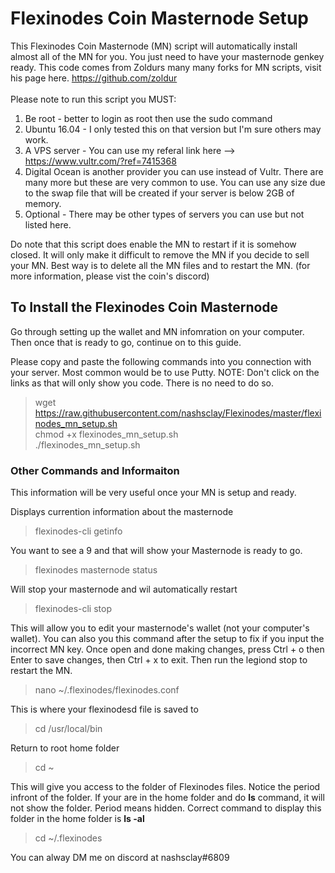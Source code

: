 # Flexinodes Coin Masternode Setup
This Flexinodes Coin Masternode (MN) script will automatically install almost all of the MN for you. You just need to have your masternode genkey ready. This code comes from Zoldurs many many forks for MN scripts, visit his page here. https://github.com/zoldur<br /><br />
Please note to run this script you MUST:
1) Be root - better to login as root then use the sudo command
2) Ubuntu 16.04 - I only tested this on that version but I'm sure others may work.
3) A VPS server - You can use my referal link here --> https://www.vultr.com/?ref=7415368
4) Digital Ocean is another provider you can use instead of Vultr. There are many more but these are very common to use. You can use any size due to the swap file that will be created if your server is below 2GB of memory.
5) Optional - There may be other types of servers you can use but not listed here.

Do note that this script does enable the MN to restart if it is somehow closed. It will only make it difficult to remove the MN if you decide to sell your MN. Best way is to delete all the MN files and to restart the MN. (for more information, please vist the coin's discord)

## To Install the Flexinodes Coin Masternode

Go through setting up the wallet and MN infomration on your computer. Then once that is ready to go, continue on to this guide. 

Please copy and paste the following commands into you connection with your server. Most common would be to use Putty.
NOTE: Don't click on the links as that will only show you code. There is no need to do so.

> wget https://raw.githubusercontent.com/nashsclay/Flexinodes/master/flexinodes_mn_setup.sh<br />
> chmod +x flexinodes_mn_setup.sh<br />
> ./flexinodes_mn_setup.sh<br />


### Other Commands and Informaiton
This information will be very useful once your MN is setup and ready.

Displays currention information about the masternode
> flexinodes-cli getinfo<br />


You want to see a 9 and that will show your Masternode is ready to go.
> flexinodes masternode status<br />


Will stop your masternode and wil automatically restart
> flexinodes-cli stop<br />


This will allow you to edit your masternode's wallet (not your computer's wallet). You can also you this command after the setup to fix if you input the incorrect MN key. Once open and done making changes, press Ctrl + o then Enter to save changes, then Ctrl + x to exit. Then run the legiond stop to restart the MN.

> nano ~/.flexinodes/flexinodes.conf<br />


This is where your flexinodesd file is saved to
> cd /usr/local/bin<br />


Return to root home folder
> cd ~<br />


This will give you access to the folder of Flexinodes files. Notice the period infront of the folder. If your are in the home folder and do **ls** command, it will not show the folder. Period means hidden. Correct command to display this folder in the home folder is **ls -al**
> cd ~/.flexinodes<br />

You can alway DM me on discord at nashsclay#6809
